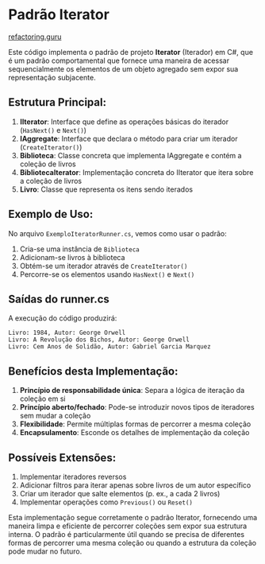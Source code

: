 # Padrão Iterator

[refactoring.guru](https://refactoring.guru/pt-br/design-patterns/iterator)

Este código implementa o padrão de projeto **Iterator** (Iterador) em C#, que é um padrão comportamental que fornece uma maneira de acessar sequencialmente os elementos de um objeto agregado sem expor sua representação subjacente.

## Estrutura Principal:

1. **IIterator<T>**: Interface que define as operações básicas do iterador (`HasNext()` e `Next()`)
2. **IAggregate<T>**: Interface que declara o método para criar um iterador (`CreateIterator()`)
3. **Biblioteca**: Classe concreta que implementa IAggregate<Livro> e contém a coleção de livros
4. **BibliotecaIterator**: Implementação concreta do IIterator<Livro> que itera sobre a coleção de livros
5. **Livro**: Classe que representa os itens sendo iterados

## Exemplo de Uso:

No arquivo `ExemploIteratorRunner.cs`, vemos como usar o padrão:

1. Cria-se uma instância de `Biblioteca`
2. Adicionam-se livros à biblioteca
3. Obtém-se um iterador através de `CreateIterator()`
4. Percorre-se os elementos usando `HasNext()` e `Next()`

## Saídas do runner.cs

A execução do código produzirá:

```
Livro: 1984, Autor: George Orwell
Livro: A Revolução dos Bichos, Autor: George Orwell
Livro: Cem Anos de Solidão, Autor: Gabriel Garcia Marquez
```

## Benefícios desta Implementação:

1. **Princípio de responsabilidade única**: Separa a lógica de iteração da coleção em si
2. **Princípio aberto/fechado**: Pode-se introduzir novos tipos de iteradores sem mudar a coleção
3. **Flexibilidade**: Permite múltiplas formas de percorrer a mesma coleção
4. **Encapsulamento**: Esconde os detalhes de implementação da coleção

## Possíveis Extensões:

1. Implementar iteradores reversos
2. Adicionar filtros para iterar apenas sobre livros de um autor específico
3. Criar um iterador que salte elementos (p. ex., a cada 2 livros)
4. Implementar operações como `Previous()` ou `Reset()`

Esta implementação segue corretamente o padrão Iterator, fornecendo uma maneira limpa e eficiente de percorrer coleções sem expor sua estrutura interna. O padrão é particularmente útil quando se precisa de diferentes formas de percorrer uma mesma coleção ou quando a estrutura da coleção pode mudar no futuro.
